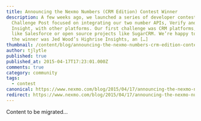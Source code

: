 ```yaml
---
title: Announcing the Nexmo Numbers (CRM Edition) Contest Winner
description: A few weeks ago, we launched a series of developer contests on
  Challenge Post focused on integrating our two number APIs, Verify and Number
  Insight, with other platforms. Our first challenge was CRM platforms, services
  like Salesforce or open source projects like SugarCRM. We’re happy to announce
  the winner was Jed Wood’s Highrise Insights, an […]
thumbnail: /content/blog/announcing-the-nexmo-numbers-crm-edition-contest-winner/Nexmo-Developer-Contest-Banner-1170x156-v2a-1.jpg
author: tjlytle
published: true
published_at: 2015-04-17T17:23:01.000Z
comments: true
category: community
tags:
  - contest
canonical: https://www.nexmo.com/blog/2015/04/17/announcing-the-nexmo-numbers-crm-edition-contest-winner
redirect: https://www.nexmo.com/blog/2015/04/17/announcing-the-nexmo-numbers-crm-edition-contest-winner
---
```


Content to be migrated...
